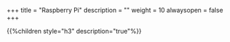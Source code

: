 +++
title = "Raspberry Pi"
description = ""
weight = 10
alwaysopen = false
+++

{{%children style="h3" description="true"%}}